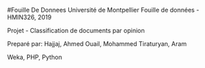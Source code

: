 #Fouille De Donnees
Université de Montpellier
Fouille de données - HMIN326, 2019

Projet - Classification de documents par opinion

Preparé par:
Hajjaj, Ahmed
Ouail, Mohammed
Tiraturyan, Aram

Weka, PHP, Python
